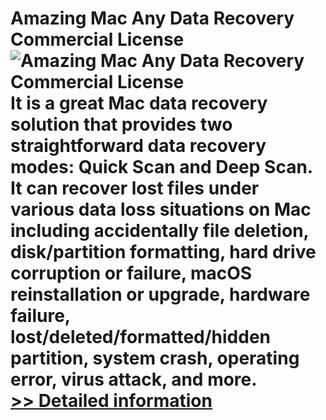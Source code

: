 # Amazing Mac Any Data Recovery Commercial License<br />![Amazing Mac Any Data Recovery Commercial License](https://mycommerce.akamaized.net/api/pimages/P300882736/BIG/300882736.PNG)<br />It is a great Mac data recovery solution that provides two straightforward data recovery modes: Quick Scan and Deep Scan. It can recover lost files under various data loss situations on Mac including accidentally file deletion, disk/partition formatting, hard drive corruption or failure, macOS reinstallation or upgrade, hardware failure, lost/deleted/formatted/hidden partition, system crash, operating error, virus attack, and more.<br />[>> Detailed information](https://secure.shareit.com/shareit/product.html?productid=300882736&affiliateid=200057808)